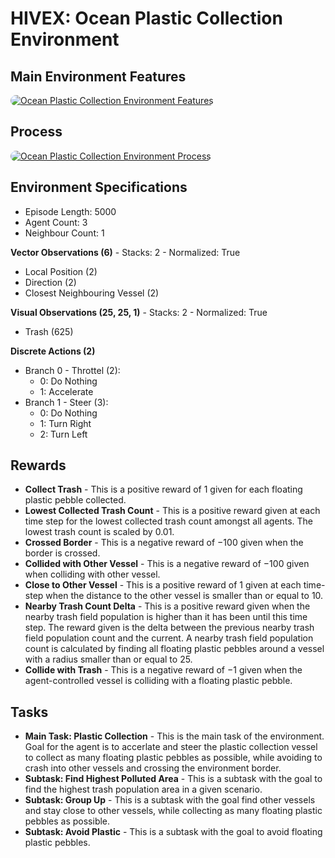 # HIVEX: Ocean Plastic Collection Environment

## Main Environment Features

<a href="url"><img src="https://github/com/hivex-research/hivex-environments/master/docs/images/OPC_desc.jpg" width="auto" style="border-radius:10px" alt="Ocean Plastic Collection Environment Features"></a>

## Process

<a href="url"><img src="https://github/com/hivex-research/hivex-environments/master/docs/images/OPC_process.jpg" width="auto" style="border-radius:10px" alt="Ocean Plastic Collection Environment Process"></a>

## Environment Specifications

- Episode Length: 5000
- Agent Count: 3
- Neighbour Count: 1

**Vector Observations (6)** - Stacks: 2 - Normalized: True
- Local Position (2)
- Direction (2)
- Closest Neighbouring Vessel (2)

**Visual Observations (25, 25, 1)** - Stacks: 2 - Normalized: True
- Trash (625)

**Discrete Actions (2)**
- Branch 0 - Throttel (2):
    - 0: Do Nothing
    - 1: Accelerate
- Branch 1 - Steer (3):
    - 0: Do Nothing
    - 1: Turn Right
    - 2: Turn Left

## Rewards

- **Collect Trash** - This is a positive reward of $1$ given for each floating plastic pebble collected.
- **Lowest Collected Trash Count** - This is a positive reward given at each time step for the lowest collected trash count amongst all agents. The lowest trash count is scaled by $0.01$.
- **Crossed Border** - This is a negative reward of $-100$ given when the border is crossed.
- **Collided with Other Vessel** - This is a negative reward of $-100$ given when colliding with other vessel.
- **Close to Other Vessel** - This is a positive reward of $1$ given at each time-step when the distance to the other vessel is smaller than or equal to $10$.
- **Nearby Trash Count Delta** - This is a positive reward given when the nearby trash field population is higher than it has been until this time step. The reward given is the delta between the previous nearby trash field population count and the current. A nearby trash field population count is calculated by finding all floating plastic pebbles around a vessel with a radius smaller than or equal to $25$.
- **Collide with Trash** - This is a negative reward of $-1$ given when the agent-controlled vessel is colliding with a floating plastic pebble.

## Tasks

- **Main Task: Plastic Collection** - This is the main task of the environment. Goal for the agent is to accerlate and steer the plastic collection vessel to collect as many floating plastic pebbles as possible, while avoiding to crash into other vessels and crossing the environment border.
- **Subtask: Find Highest Polluted Area** - This is a subtask with the goal to find the highest trash population area in a given scenario.
- **Subtask: Group Up** - This is a subtask with the goal find other vessels and stay close to other vessels, while collecting as many floating plastic pebbles as possible.
- **Subtask: Avoid Plastic** - This is a subtask with the goal to avoid floating plastic pebbles.
